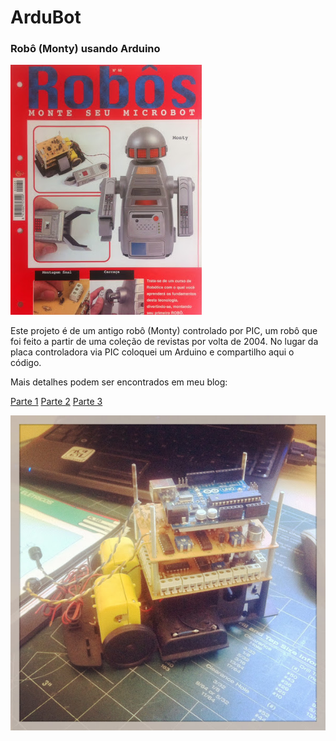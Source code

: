 # ArduBot
### Robô (Monty) usando Arduino

<img src="https://github.com/naldin/ardubot/raw/master/monty1.jpg" />

Este projeto é de um antigo robô (Monty) controlado por PIC, um 
robô que foi feito a partir de uma coleção de revistas por volta de 2004. 
No lugar da placa controladora via PIC coloquei um Arduino e compartilho aqui o código.

Mais detalhes podem ser encontrados em meu blog:

[Parte 1](http://xyzturbo.blogspot.com.br/2014/01/robo-usando-arduino.html)
[Parte 2](http://xyzturbo.blogspot.com.br/2014/01/robo-monty-parte-2.html)
[Parte 3](http://xyzturbo.blogspot.com.br/2014/01/robo-monty-usando-arduino-parte-3.html)

<img src="https://github.com/naldin/ardubot/raw/master/monty2.jpg" />
